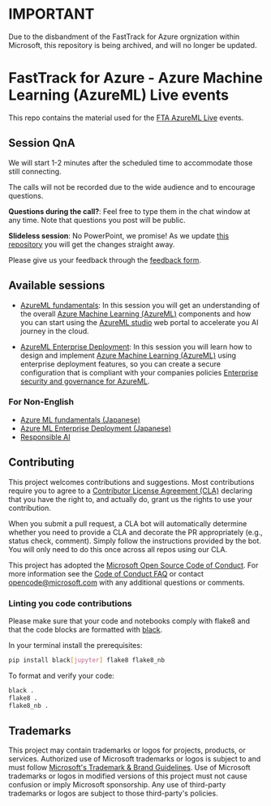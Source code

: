 # IMPORTANT

Due to the disbandment of the FastTrack for Azure orgnization within Microsoft, this repository is being archived, and will no longer be updated.

# FastTrack for Azure - Azure Machine Learning (AzureML) Live events

This repo contains the material used for the [FTA AzureML Live](https://aka.ms/ftaLive) events.

## Session QnA

We will start 1-2 minutes after the scheduled time to accommodate those still connecting.

The calls will not be recorded due to the wide audience and to encourage questions.

**Questions during the call?**: Feel free to type them in the chat window at any time. Note that questions you post will be public.

**Slideless session**: No PowerPoint, we promise! As we update [this repository](https://aka.ms/ftaLive/azureML) you will get the changes straight away.

Please give us your feedback through the [feedback form](https://aka.ms/ftaLive-feedback).

## Available sessions

- [AzureML fundamentals](./fundamentals/): In this session you will get an understanding of the overall [Azure Machine Learning (AzureML)](https://docs.microsoft.com/azure/machine-learning/overview-what-is-azure-machine-learning) components and how you can start using the [AzureML studio](https://docs.microsoft.com/azure/machine-learning/overview-what-is-machine-learning-studio) web portal to accelerate you AI journey in the cloud.

- [AzureML Enterprise Deployment](./enterprise-ml/): In this session you will learn how to design and implement [Azure Machine Learning (AzureML)](https://docs.microsoft.com/azure/machine-learning/overview-what-is-azure-machine-learning) using enterprise deployment features, so you can create a secure configuration that is compliant with your companies policies [Enterprise security and governance for AzureML](https://docs.microsoft.com/en-us/azure/machine-learning/concept-enterprise-security).

### For Non-English

- [Azure ML fundamentals (Japanese)](./fundamentals-JPN/)
- [Azure ML Enterprise Deployment (Japanese)](./enterprise-ml-JPN)
- [Responsible AI](./responsible-ai-JPN/)

## Contributing

This project welcomes contributions and suggestions.  Most contributions require you to agree to a
[Contributor License Agreement (CLA)](https://cla.opensource.microsoft.com) declaring that you have the right to, and actually do, grant us the rights to use your contribution.

When you submit a pull request, a CLA bot will automatically determine whether you need to provide
a CLA and decorate the PR appropriately (e.g., status check, comment). Simply follow the instructions
provided by the bot. You will only need to do this once across all repos using our CLA.

This project has adopted the [Microsoft Open Source Code of Conduct](https://opensource.microsoft.com/codeofconduct/).
For more information see the [Code of Conduct FAQ](https://opensource.microsoft.com/codeofconduct/faq/) or
contact [opencode@microsoft.com](mailto:opencode@microsoft.com) with any additional questions or comments.

### Linting you code contributions

Please make sure that your code and notebooks comply with flake8 and that the code blocks are formatted with [black](https://github.com/psf/black).

In your terminal install the prerequisites:

``` bash
pip install black[jupyter] flake8 flake8_nb
```

To format and verify your code:

``` bash
black .
flake8 .
flake8_nb .
```

## Trademarks

This project may contain trademarks or logos for projects, products, or services. Authorized use of Microsoft trademarks or logos is subject to and must follow [Microsoft's Trademark & Brand Guidelines](https://www.microsoft.com/legal/intellectualproperty/trademarks/usage/general).
Use of Microsoft trademarks or logos in modified versions of this project must not cause confusion or imply Microsoft sponsorship.
Any use of third-party trademarks or logos are subject to those third-party's policies.
